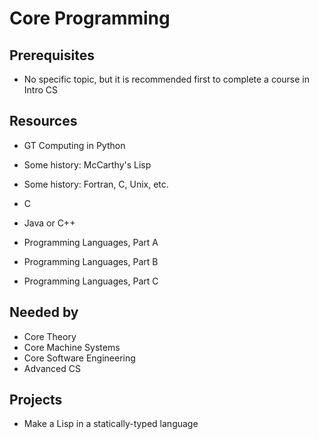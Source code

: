 # Core Programming

## Prerequisites
- No specific topic, but it is recommended first to complete a course in Intro CS

## Resources
- GT Computing in Python
- Some history: McCarthy's Lisp


- Some history: Fortran, C, Unix, etc.
- C
- Java or C++
- Programming Languages, Part A
- Programming Languages, Part B
- Programming Languages, Part C

## Needed by
- Core Theory
- Core Machine Systems
- Core Software Engineering
- Advanced CS

## Projects
- Make a Lisp in a statically-typed language